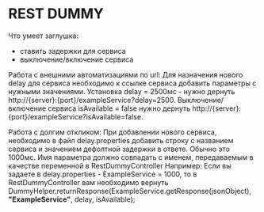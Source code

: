 # REST DUMMY

Что умеет заглушка:
- ставить задержки для сервиса
- выключение/включение сервиса


Работа с внешними автоматизациями по url: 
    Для назначения нового delay для сервиса необходимо к ссылке сервиса добавить параметры с нужными значениями.
    Установка delay = 2500мс - нужно дернуть http://{server}:{port}/exampleService?delay=2500.
    Выключение/включение сервиса isAvailable = false нужно дернуть http://{server}:{port}/exampleService?isAvailable=false.


Работа с долгим откликом:
    При добавлении нового сервиса, необходимо в файл delay.properties добавить строку с названием сервиса и значением дефолтной задержки в ответе. Обычно это 1000мс.
    Имя параметра должно совпадать с именем, передаваемым в качестве переменной в RestDummyController
    Например: Если вы задаете в delay.properties - ExampleService = 1000, 
        то в RestDummyController вам необходимо вернуть DummyHelper.returnResponse(ExampleService.getResponse(jsonObject), **"ExampleService"**, delay, isAvailable);